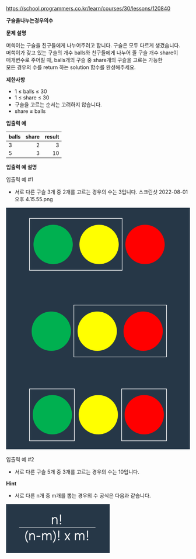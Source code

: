 https://school.programmers.co.kr/learn/courses/30/lessons/120840

**구슬을나누는경우의수**

**문제 설명**

머쓱이는 구슬을 친구들에게 나누어주려고 합니다. 구슬은 모두 다르게 생겼습니다. <br> 
머쓱이가 갖고 있는 구슬의 개수 balls와 친구들에게 나누어 줄 구슬 개수 share이 <br> 
매개변수로 주어질 때, balls개의 구슬 중 share개의 구슬을 고르는 가능한 <br> 
모든 경우의 수를 return 하는 solution 함수를 완성해주세요.

**제한사항**

- 1 ≤ balls ≤ 30
- 1 ≤ share ≤ 30
- 구슬을 고르는 순서는 고려하지 않습니다.
- share ≤ balls

**입출력 예**

| balls | 	share | 	result |
|-------|-------:|--------:|
| 3     |     	2 |      	3 |
| 5     |     	3 |     	10 |

**입출력 예 설명**

입출력 예 #1

- 서로 다른 구슬 3개 중 2개를 고르는 경우의 수는 3입니다. 스크린샷 2022-08-01 오후 4.15.55.png

![img_1.png](img_1.png)

입출력 예 #2

- 서로 다른 구슬 5개 중 3개를 고르는 경우의 수는 10입니다.

**Hint**

- 서로 다른 n개 중 m개를 뽑는 경우의 수 공식은 다음과 같습니다.

![img.png](img.png)